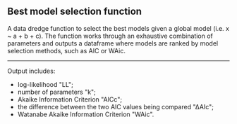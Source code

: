 ## Best model selection function

A data dredge function to select the best models given a global model (i.e. x ~ a + b + c). 
The function works through an exhaustive combination of parameters and outputs a dataframe where models are ranked by model selection methods, such as AIC or WAic. 

---
Output includes: 
- log-likelihood "LL"; 
- number of parameters "k";
- Akaike Information Criterion "AICc";
- the difference between the two AIC values being compared "∆AIc"; 
- Watanabe Akaike Information Criterion "WAic".
